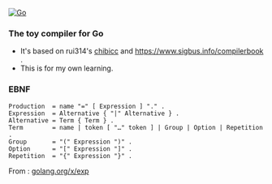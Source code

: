 [![Go](https://github.com/MizushimaToshihiko/gocc/actions/workflows/go.yml/badge.svg)](https://github.com/MizushimaToshihiko/gocc/actions/workflows/go.yml)
### The toy compiler for Go
- It's based on rui314's [chibicc](https://github.com/rui314/chibicc/tree/reference) and https://www.sigbus.info/compilerbook . 
- This is for my own learning.

### EBNF
```ebnf
Production  = name "=" [ Expression ] "." .
Expression  = Alternative { "|" Alternative } .
Alternative = Term { Term } .
Term        = name | token [ "…" token ] | Group | Option | Repetition .
Group       = "(" Expression ")" .
Option      = "[" Expression "]" .
Repetition  = "{" Expression "}" .
```
From : [golang.org/x/exp](https://golang.org/ref/spec#Notation)
